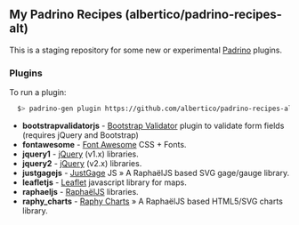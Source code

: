 ## My Padrino Recipes (albertico/padrino-recipes-alt)

This is a staging repository for some new or experimental [Padrino](http://www.padrinorb.com) plugins.

### Plugins

To run a plugin:

```bash
  $> padrino-gen plugin https://github.com/albertico/padrino-recipes-alt/raw/master/plugins/<plugin-file>
```

- **bootstrapvalidatorjs** - [Bootstrap Validator](http://bootstrapvalidator.com/) plugin to validate form fields (requires jQuery and Bootstrap)
- **fontawesome**          - [Font Awesome](http://fontawesome.io/) CSS + Fonts.
- **jquery1**              - [jQuery](http://jquery.com/) (v1.x) libraries.
- **jquery2**              - [jQuery](http://jquery.com/) (v2.x) libraries.
- **justgagejs**           - [JustGage](http://justgage.com/) JS » A RaphaëlJS based SVG gage/gauge library.
- **leafletjs**            - [Leaflet](http://leafletjs.com/) javascript library for maps.
- **raphaeljs**            - [RaphaëlJS](http://raphaeljs.com/) libraries.
- **raphy_charts**         - [Raphy Charts](http://softwarebyjosh.com/raphy-charts/) » A RaphaëlJS based HTML5/SVG charts library.
